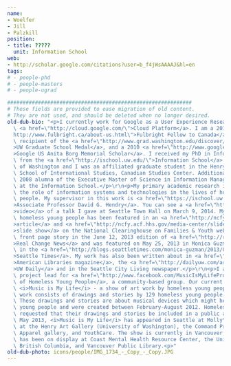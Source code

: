 ```yaml
---
name:
- Woelfer
- Jill
- Palzkill
position:
- title: ?????
  unit: Information School
web:
- http://scholar.google.com/citations?user=b_f4jWsAAAAJ&hl=en
tags:
# - people-phd
# - people-masters
# - people-ugrad

############################################################
# These fields are provided to ease migration of old content.
# They are not used, and should be deleted when no longer desired.
old-dub-bio: "<p>I currently work for Google as a User Experience Researcher on the\
  \ <a href=\"http://cloud.google.com/\">Cloud Platform</a>. I am a 2011-2012 <a href=\"\
  http://www.fulbright.ca/about-us.html\">Fulbright Fellow to Canada</a>, the 2012\
  \ recipient of the <a href=\"http://www.grad.washington.edu/discover/profiles/jill-woelfer.shtml\"\
  >UW Graduate School Medal</a>, and a 2010 <a href=\"http://www.google.com/anitaborg/\"\
  >Google US Anita Borg Memorial Scholar</a>. I received my PhD in Information Science\
  \ from the <a href=\"http://ischool.uw.edu/\">Information School</a> at the University\
  \ of Washington and I was an affiliated graduate student in the Henry M. Jackson\
  \ School of International Studies, Canadian Studies Center. Additionally, I am a\
  \ 2008 alumna of the Executive Master of Science in Information Management program\
  \ at the Information School.</p>\r\n<p>My primary academic research investigates\
  \ the role of information systems and technologies in the lives of homeless young\
  \ people. My supervisor in this work is <a href=\"https://ischool.uw.edu/people/faculty/dhendry\"\
  >Associate Professor David G. Hendry</a>. You can see a <a href=\"http://www.seattlechannel.org/videos/video.asp?ID=5011409\"\
  >video</a> of a talk I gave at Seattle Town Hall on March 9, 2014. My work with\
  \ homeless young people has been featured in an <a href=\"http://ncfy.acf.hhs.gov/features/thinking-creatively-family-and-youth-work/creative-coping\"\
  >article</a> and <a href=\"http://ncfy.acf.hhs.gov/media-center/slideshows/art-exhibit-homeless-youth-displays-their-love-music-their-creativity-and\"\
  >slide show</a> on the National Clearinghouse on Families & Youth website, was the\
  \ front page story in the June 12, 2013 edition of <a href=\"http://realchangenews.org/index.php/site/archives/7890/\"\
  >Real Change News</a> and was featured on May 25, 2013 in Monica Guzman's column\
  \ in the <a href=\"http://blogs.seattletimes.com/monica-guzman/2013/05/25/to-seattles-homeless-young-people-music-players-matter/\"\
  >Seattle Times</a>. My work has also been written about in <a href=\"http://www.americanlibrariesmagazine.org/article/making-friends-research\"\
  >American Libraries magazine</a>, the <a href=\"http://dailyuw.com/archive/2013/01/30/news/sound-self-expression\"\
  >UW Daily</a> and in the Seattle City Living newspaper.</p>\r\n<p>I am also the\
  \ project lead for <a href=\"http://www.facebook.com/MusicIsMyLifeProject\">Friends\
  \ of Homeless Young People</a>, a community-based group. Our current project is\
  \ <i>Music is My Life</i> - a show of art work by homeless young people. The art\
  \ work consists of drawings and stories by 129 homeless young people, aged 15-25.\
  \ These drawings and stories are about musical devices which might help homeless\
  \ young people and were created between February-August 2012. Homeless young people\
  \ requested that their drawings and stories be included in a public art show. Since\
  \ May 2013, <i>Music is My Life</i> has appeared in Seattle at Molly\u2019s Caf\xE9\
  \ at the Henry Art Gallery (University of Washington), the Command Print - Art &\
  \ Apparel gallery, and YouthCare. The show is currently in Vancouver, BC where it\
  \ has been on display at Coast Mental Health Resource Center, the University of\
  \ British Columbia, and Vancouver Public Library.<p>"
old-dub-photo: icons/people/IMG_1734_-_Copy_-_Copy.JPG
---
```

